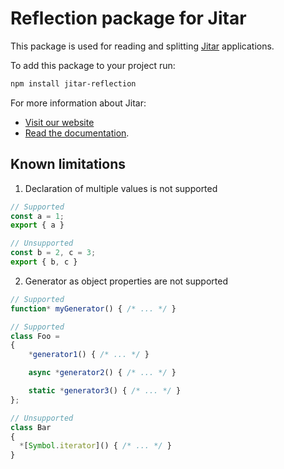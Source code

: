 
# Reflection package for Jitar

This package is used for reading and splitting [Jitar](https://jitar.dev) applications.

To add this package to your project run:

```bash
npm install jitar-reflection
```

For more information about Jitar:

* [Visit our website](https://jitar.dev)
* [Read the documentation](https://docs.jitar.dev).

## Known limitations

1. Declaration of multiple values is not supported

```ts
// Supported
const a = 1;
export { a }

// Unsupported
const b = 2, c = 3;
export { b, c }
```

2. Generator as object properties are not supported

```ts
// Supported
function* myGenerator() { /* ... */ }

// Supported
class Foo =
{
    *generator1() { /* ... */ }

    async *generator2() { /* ... */ }

    static *generator3() { /* ... */ }
};

// Unsupported
class Bar
{
  *[Symbol.iterator]() { /* ... */ }
}
```
